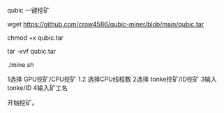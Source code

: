 qubic 一键挖矿



wget https://github.com/crow4586/qubic-miner/blob/main/qubic.tar

chmod +x qubic.tar

tar -xvf qubic.tar

./mine.sh

1选择 GPU挖矿/CPU挖矿
    1.2 选择CPU线程数
2选择 tonke挖矿/ID挖矿
3输入tonke/ID
4输入矿工名

开始挖矿。
